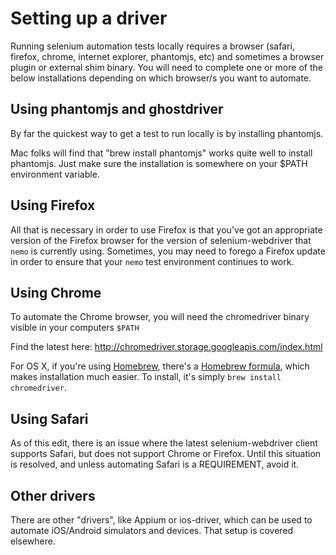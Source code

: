 # Setting up a driver

Running selenium automation tests locally requires a browser (safari, firefox, chrome, internet explorer, phantomjs,
etc) and sometimes a browser plugin or external shim binary. You will need to complete one or more of the below
installations depending on which browser/s you want to automate.

## Using phantomjs and ghostdriver

By far the quickest way to get a test to run locally is by installing phantomjs.

Mac folks will find that "brew install phantomjs" works quite well to install phantomjs. Just make sure the installation
is somewhere on your $PATH environment variable.

## Using Firefox

All that is necessary in order to use Firefox is that you've got an appropriate version of the Firefox browser for the
version of selenium-webdriver that `nemo` is currently using. Sometimes, you may need to forego a Firefox update in order
to ensure that your `nemo` test environment continues to work.

## Using Chrome

To automate the Chrome browser, you will need the chromedriver binary visible in your computers `$PATH`

Find the latest here:
http://chromedriver.storage.googleapis.com/index.html

For OS X, if you're using [Homebrew](http://brew.sh/), there's a [Homebrew formula](http://brewformulas.org/Chromedriver),
which makes installation much easier.  To install, it's simply `brew install chromedriver`.

## Using Safari

As of this edit, there is an issue where the latest selenium-webdriver client supports Safari, but does not support Chrome or
Firefox. Until this situation is resolved, and unless automating Safari is a REQUIREMENT, avoid it.

## Other drivers

There are other "drivers", like Appium or ios-driver, which can be used to automate iOS/Android simulators and devices.
That setup is covered elsewhere.


